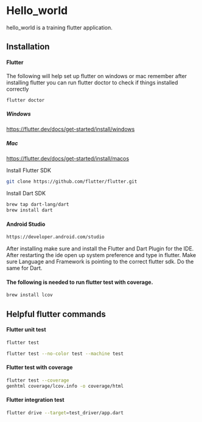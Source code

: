 # Hello_world

hello_world is a training flutter application.

## Installation

#### Flutter
The following will help set up flutter on windows or mac remember after installing flutter you can run flutter doctor to check if things installed correctly
```bash 
flutter doctor
```

##### Windows
https://flutter.dev/docs/get-started/install/windows

##### Mac
https://flutter.dev/docs/get-started/install/macos

Install Flutter SDK
```bash 
git clone https://github.com/flutter/flutter.git
```
Install Dart SDK
```bash
brew tap dart-lang/dart
brew install dart
```

#### Android Studio
``` bash
https://developer.android.com/studio
```
After installing make sure and install the Flutter and Dart Plugin for the IDE.
After restarting the ide open up system preference and type in flutter.  Make sure Language and Framework is pointing to the correct flutter sdk.  Do the same for Dart.  

#### The following is needed to run flutter test with coverage.
```bash
brew install lcov
```
## Helpful flutter commands

#### Flutter unit test
```bash
flutter test
```
```bash
flutter test --no-color test --machine test
```

#### Flutter test with coverage
```bash
flutter test --coverage
genhtml coverage/lcov.info -o coverage/html
```

#### Flutter integration test
```bash 
flutter drive --target=test_driver/app.dart
```


